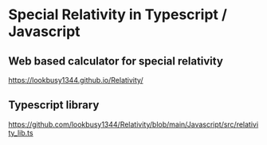 # Special Relativity in Typescript / Javascript

## Web based calculator for special relativity

https://lookbusy1344.github.io/Relativity/

## Typescript library

https://github.com/lookbusy1344/Relativity/blob/main/Javascript/src/relativity_lib.ts
